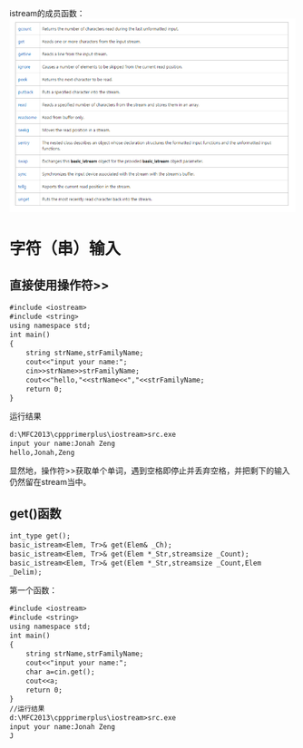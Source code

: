 istream的成员函数：
![](./istream_cin.png)
# 字符（串）输入
## 直接使用操作符>>
```
#include <iostream>
#include <string>
using namespace std;
int main()
{
	string strName,strFamilyName;
	cout<<"input your name:";
	cin>>strName>>strFamilyName; 
	cout<<"hello,"<<strName<<","<<strFamilyName;
	return 0;
}
```
运行结果
```
d:\MFC2013\cppprimerplus\iostream>src.exe
input your name:Jonah Zeng
hello,Jonah,Zeng
```
显然地，操作符>>获取单个单词，遇到空格即停止并丢弃空格，并把剩下的输入仍然留在stream当中。

## get()函数
```
int_type get();
basic_istream<Elem, Tr>& get(Elem& _Ch);
basic_istream<Elem, Tr>& get(Elem *_Str,streamsize _Count);
basic_istream<Elem, Tr>& get(Elem *_Str,streamsize _Count,Elem _Delim);
```
第一个函数：
```
#include <iostream>
#include <string>
using namespace std;
int main()
{
	string strName,strFamilyName;
	cout<<"input your name:";
	char a=cin.get();
	cout<<a;
	return 0;
}
//运行结果
d:\MFC2013\cppprimerplus\iostream>src.exe
input your name:Jonah Zeng
J
```